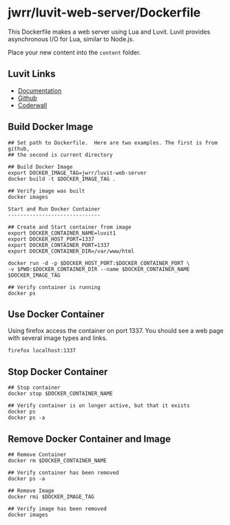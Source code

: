 jwrr/luvit-web-server/Dockerfile
================================

This Dockerfile makes a web server using Lua and Luvit. 
Luvit provides asynchronous I/O for Lua, similar to Node.js.

Place your new content into the `content` folder.

Luvit Links
-----------

* [Documentation](https://luvit.io/)
* [Github](https://github.com/luvit/luvit)
* [Coderwall](https://coderwall.com/p/gkokaw/luvit-node-s-ziggy-stardust)


Build Docker Image
------------------

```
## Set path to Dockerfile.  Here are two examples. The first is from github, 
## the second is current directory

## Build Docker Image
export DOCKER_IMAGE_TAG=jwrr/luvit-web-server
docker build -t $DOCKER_IMAGE_TAG .

## Verify image was built
docker images

Start and Run Docker Container
------------------------------

## Create and Start container from image
export DOCKER_CONTAINER_NAME=luvit1
export DOCKER_HOST_PORT=1337
export DOCKER_CONTAINER_PORT=1337
export DOCKER_CONTAINER_DIR=/var/www/html

docker run -d -p $DOCKER_HOST_PORT:$DOCKER_CONTAINER_PORT \
-v $PWD:$DOCKER_CONTAINER_DIR --name $DOCKER_CONTAINER_NAME $DOCKER_IMAGE_TAG

## Verify container is running
docker ps
```

Use Docker Container
--------------------

Using firefox access the container on port 1337. You should see a web page with
several image types and links.

```
firefox localhost:1337
```

Stop Docker Container
---------------------

```
## Stop container
docker stop $DOCKER_CONTAINER_NAME

## Verify container is on longer active, but that it exists
docker ps
docker ps -a
```

Remove Docker Container and Image
---------------------------------

```
## Remove Container
docker rm $DOCKER_CONTAINER_NAME

## Verify container has been removed
docker ps -a

## Remove Image
docker rmi $DOCKER_IMAGE_TAG

## Verify image has been removed
docker images
```

